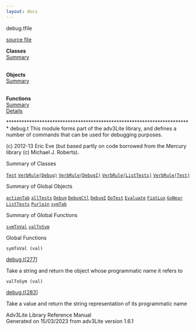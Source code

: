 ```yaml
---
layout: docs
---
```

<span class="title">debug.t</span><span class="type">file</span>

[source file](../source/debug.t.html)

**Classes**  
[Summary](#_ClassSummary_)  
 

**Objects**  
[Summary](#_ObjectSummary_)  
 

**Functions**  
[Summary](#_FunctionSummary_)  
[Details](#_Functions_)



\*\*\*\*\*\*\*\*\*\*\*\*\*\*\*\*\*\*\*\*\*\*\*\*\*\*\*\*\*\*\*\*\*\*\*\*\*\*\*\*\*\*\*\*\*\*\*\*\*\*\*\*\*\*\*\*\*\*\*\*\*\*\*\*\*\*\*\*\*\*\*\*
debug.t This module forms part of the adv3Lite library, and defines a
number of commands that can be used for debugging purposes.

\(c\) 2012-13 Eric Eve (but based partly on code borrowed from the
Mercury library (c) Michael J. Roberts).



<span id="_ClassSummary_"></span>



<span class="hdln">Summary of Classes</span>  



[`Test`](../object/Test.html) [`VerbRule(Debug)`](../object/VerbRule(Debug).html) [`VerbRule(DebugI)`](../object/VerbRule(DebugI).html) [`VerbRule(ListTests)`](../object/VerbRule(ListTests).html) [`VerbRule(Test)`](../object/VerbRule(Test).html)
<span id="_ObjectSummary_"></span>



<span class="hdln">Summary of Global Objects</span>  



[`actionTab`](../object/actionTab.html) [`allTests`](../object/allTests.html) [`Debug`](../object/Debug.html) [`DebugCtl`](../object/DebugCtl.html) [`DebugI`](../object/DebugI.html) [`DoTest`](../object/DoTest.html) [`Evaluate`](../object/Evaluate.html) [`FiatLux`](../object/FiatLux.html) [`GoNear`](../object/GoNear.html) [`ListTests`](../object/ListTests.html) [`Purloin`](../object/Purloin.html) [`symTab`](../object/symTab.html)
<span id="FunctionSummary_"></span>



<span class="hdln">Summary of Global Functions</span>  



[`symToVal`](#symToVal) [`valToSym`](#valToSym)

<span id="_Functions_"></span>



<span class="hdln">Global Functions</span>  



<span id="symToVal"></span>

`symToVal (val)`

[debug.t](../file/debug.t.html)\[[277](../source/debug.t.html#277)\]



Take a string and return the object whose programmatic name it refers to



<span id="valToSym"></span>

`valToSym (val)`

[debug.t](../file/debug.t.html)\[[283](../source/debug.t.html#283)\]



Take a value and return the string representation of its programmatic
name





Adv3Lite Library Reference Manual  
Generated on 15/03/2023 from adv3Lite version 1.6.1


